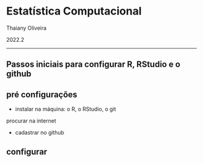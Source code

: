 # Estatística Computacional
Thaiany Oliveira

2022.2

---
## Passos iniciais para configurar R, RStudio e o github
## pré configurações

- instalar na máquina: o R, o RStudio, o git

procurar na internet

- cadastrar no github

## configurar 
